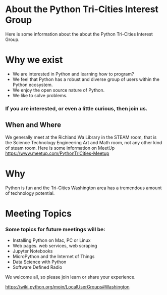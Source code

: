 # About the Python Tri-Cities Interest Group
Here is some information about the about the Python Tri-Cities Interest Group.

# Why we exist
* We are interested in Python and learning how to program?
* We feel that Python has a robust and diverse group of users within the Python ecosystem.
* We enjoy the open source nature of Python.
* We like to solve problems.

### If you are interested, or even a little curious, then join us.

## When and Where

We generally meet at the Richland Wa Library in the STEAM room, that is the Science Technology Engineering Art and Math room, not any other kind of steam room.  Here is some information on MeetUp https://www.meetup.com/PythonTriCities-Meetup

# Why
Python is fun and the Tri-Cities Washington area has a tremendous amount of technology potential.

# Meeting Topics

### Some topics for future meetings will be:
* Installing Python on Mac, PC or Linux
* Web pages. web services, web scraping
* Jupyter Notebooks
* MicroPython and the Internet of Things
* Data Science with Python
* Software Defined Radio

We welcome all, so please join learn or share your experience.

https://wiki.python.org/moin/LocalUserGroups#Washington

